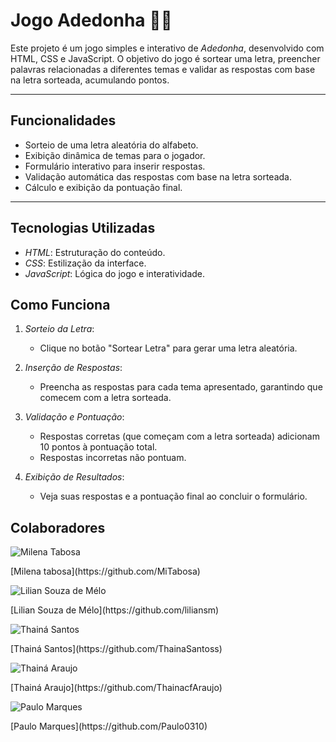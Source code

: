 # Jogo Adedonha 📝🎲

Este projeto é um jogo simples e interativo de *Adedonha*, desenvolvido com HTML, CSS e JavaScript. O objetivo do jogo é sortear uma letra, preencher palavras relacionadas a diferentes temas e validar as respostas com base na letra sorteada, acumulando pontos.

----------

##  Funcionalidades

-   Sorteio de uma letra aleatória do alfabeto.
-   Exibição dinâmica de temas para o jogador.
-   Formulário interativo para inserir respostas.
-   Validação automática das respostas com base na letra sorteada.
-   Cálculo e exibição da pontuação final.

----------

## Tecnologias Utilizadas

-   *HTML*: Estruturação do conteúdo.
-   *CSS*: Estilização da interface.
-   *JavaScript*: Lógica do jogo e interatividade.

##  Como Funciona

1.  *Sorteio da Letra*:
    
    -   Clique no botão "Sortear Letra" para gerar uma letra aleatória.

2.  *Inserção de Respostas*:    
    -   Preencha as respostas para cada tema apresentado, garantindo que comecem com a letra sorteada.
    
3.  *Validação e Pontuação*:
    -   Respostas corretas (que começam com a letra sorteada) adicionam 10 pontos à pontuação total.
    -   Respostas incorretas não pontuam.

4.  *Exibição de Resultados*:
    -   Veja suas respostas e a pontuação final ao concluir o formulário.
  

## Colaboradores
<div class="team">
  <img src="[https://avatars.githubusercontent.com/u/ID](https://avatars.githubusercontent.com/u/193292299?s=400&u=2328fbed794a29970210d2dd45178ad59406542f&v=4)" alt="Milena Tabosa">
  <p>[Milena tabosa](https://github.com/MiTabosa)</p>
     <img src="[[https://avatars.githubusercontent.com/u/ID](https://avatars.githubusercontent.com/u/193292299?s=400&u=2328fbed794a29970210d2dd45178ad59406542f&v=4)](https://avatars.githubusercontent.com/u/143213736?v=4)" alt="Lilian Souza de Mélo">
  <p>[Lilian Souza de Mélo](https://github.com/liliansm)</p>
     <img src="[https://avatars.githubusercontent.com/u/ID](https://avatars.githubusercontent.com/u/193292299?s=400&u=2328fbed794a29970210d2dd45178ad59406542f&v=4)](https://avatars.githubusercontent.com/u/141286410?v=4)" alt="Thainá Santos">
  <p>[Thainá Santos](https://github.com/ThainaSantoss)</p>
     <img src="[[https://avatars.githubusercontent.com/u/ID](https://avatars.githubusercontent.com/u/193292299?s=400&u=2328fbed794a29970210d2dd45178ad59406542f&v=4)](https://avatars.githubusercontent.com/u/193288759?v=4)" alt="Thainá Araujo">
  <p>[Thainá Araujo](https://github.com/ThainacfAraujo)</p>
     <img src="[[https://avatars.githubusercontent.com/u/ID](https://avatars.githubusercontent.com/u/193292299?s=400&u=2328fbed794a29970210d2dd45178ad59406542f&v=4)](https://avatars.githubusercontent.com/u/191514573?v=4)" alt="Paulo Marques">
  <p>[Paulo Marques](https://github.com/Paulo0310)</p>
</div>



